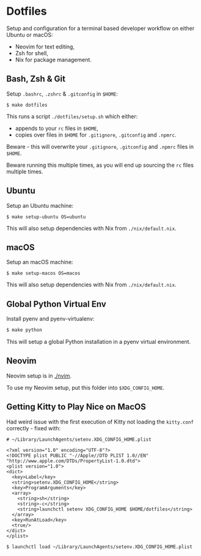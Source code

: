 # Dotfiles

Setup and configuration for a terminal based developer workflow on either Ubuntu or macOS:

- Neovim for text editing,
- Zsh for shell,
- Nix for package management.

## Bash, Zsh & Git

Setup `.bashrc`, `.zshrc` & `.gitconfig` in `$HOME`:

```shell-session
$ make dotfiles
```

This runs a script `./dotfiles/setup.sh` which either:

- appends to your `rc` files in `$HOME`, 
- copies over files in `$HOME` for `.gitignore`, `.gitconfig` and `.npmrc`.

Beware - this will overwrite your `.gitignore`, `.gitconfig` and `.npmrc` files in `$HOME`.

Beware running this multiple times, as you will end up sourcing the `rc` files multiple times.

## Ubuntu

Setup an Ubuntu machine:

```shell-session
$ make setup-ubuntu OS=ubuntu
```

This will also setup dependencies with Nix from `./nix/default.nix`.

## macOS

Setup an macOS machine:

```shell-session
$ make setup-macos OS=macos
```

This will also setup dependencies with Nix from `./nix/default.nix`.

## Global Python Virtual Env

Install pyenv and pyenv-virtualenv:

```bash
$ make python
```

This will setup a global Python installation in a pyenv virtual environment.

## Neovim

Neovim setup is in [./nvim](https://github.com/ADGEfficiency/dotfiles/tree/master/nvim).

To use my Neovim setup, put this folder into `$XDG_CONFIG_HOME`.

## Getting Kitty to Play Nice on MacOS

Had weird issue with the first execution of Kitty not loading the `kitty.conf` correctly - fixed with:

```
# ~/Library/LaunchAgents/setenv.XDG_CONFIG_HOME.plist

<?xml version="1.0" encoding="UTF-8"?>
<!DOCTYPE plist PUBLIC "-//Apple//DTD PLIST 1.0//EN" "http://www.apple.com/DTDs/PropertyList-1.0.dtd">
<plist version="1.0">
<dict>
  <key>Label</key>
  <string>setenv.XDG_CONFIG_HOME</string>
  <key>ProgramArguments</key>
  <array>
    <string>sh</string>
    <string>-c</string>
    <string>launchctl setenv XDG_CONFIG_HOME $HOME/dotfiles</string>
  </array>
  <key>RunAtLoad</key>
  <true/>
</dict>
</plist>

$ launchctl load ~/Library/LaunchAgents/setenv.XDG_CONFIG_HOME.plist
```
